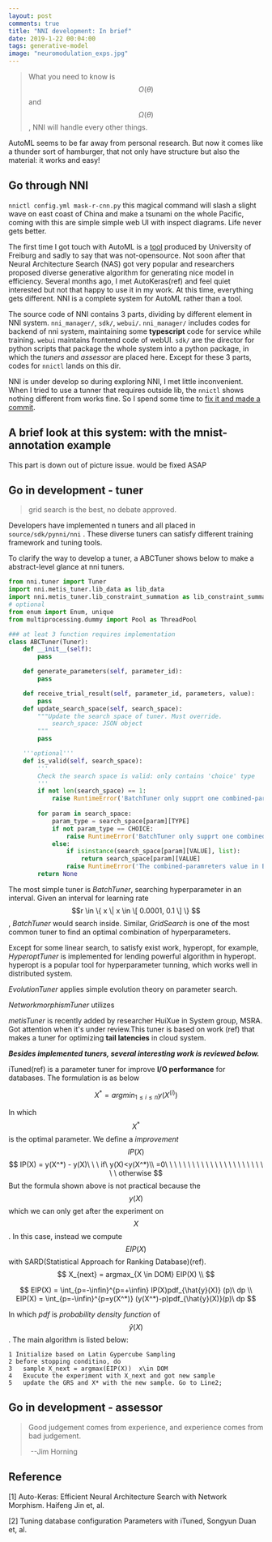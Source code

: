 ```yaml
---
layout: post
comments: true
title: "NNI development: In brief"
date: 2019-1-22 00:04:00
tags: generative-model
image: "neuromodulation_exps.jpg"
---
```


> What you need to know is $$O(\theta)$$ and $$\Omega(\theta)$$, NNI will handle every other things.

<!--more-->

AutoML seems to be far away from personal research. But now it comes like a thunder sort of hamburger, that not only have structure but also the material: it works and easy!

## Go through NNI

`nnictl config.yml mask-r-cnn.py` this magical command will slash a slight wave on east coast of China and make a tsunami on the whole Pacific, coming with this are simple simple web UI with inspect diagrams. Life never gets better. 

The first time I got touch with AutoML is a [tool](https://www.automl.org/) produced by University of Freiburg and sadly to say that was not-opensource. Not soon after that Neural Architecture Search (NAS) got very popular and researchers proposed diverse generative algorithm for generating nice model in efficiency. Several months ago, I met AutoKeras(ref) and feel quiet interested but not that happy to use it in my work. At this time, everything gets different. NNI is a complete system for AutoML rather than a tool.

The source code of NNI contains 3 parts, dividing by different element in NNI system. `nni_manager/`, `sdk/`, `webui/`. `nni_manager/` includes codes for backend of nni system,  maintaining some **typescript** code for service while training. `webui` maintains frontend code of webUI. `sdk/` are the director for python scripts that package the whole system into a python package, in which the *tuners* and *assessor* are placed here. Except for these 3 parts, codes for `nnictl` lands on this dir. 

NNI is under develop so during exploring NNI, I met little inconvenient. When I tried to use a tunner that requires outside lib, the `nnictl` shows nothing different from works fine. So I spend some time to [fix it and made a commit](https://github.com/Microsoft/nni/commit/0405a426ccbd330d4577e14bfdfbcb987657809c). 



## A brief look at this system: with  the mnist-annotation example

This part is down out of picture issue. would be fixed ASAP





## Go in development - tuner 

> grid search is the best, no debate approved.

Developers have implemented n tuners and all placed in `source/sdk/pynni/nni` . These diverse tuners can satisfy different training framework and tuning tools.

To clarify the way to develop a tuner, a ABCTuner shows below to make a abstract-level glance at nni tuners.

```python
from nni.tuner import Tuner
import nni.metis_tuner.lib_data as lib_data
import nni.metis_tuner.lib_constraint_summation as lib_constraint_summation
# optional
from enum import Enum, unique
from multiprocessing.dummy import Pool as ThreadPool

### at leat 3 function requires implementation
class ABCTuner(Tuner):
	def __init__(self):
		pass

    def generate_parameters(self, parameter_id):
        pass

    def receive_trial_result(self, parameter_id, parameters, value):
        pass
    def update_search_space(self, search_space):
        """Update the search space of tuner. Must override.
        	search_space: JSON object
        """
        pass

    '''optional'''
    def is_valid(self, search_space):
        '''
        Check the search space is valid: only contains 'choice' type
        '''
        if not len(search_space) == 1:
            raise RuntimeError('BatchTuner only supprt one combined-paramreters key.')
        
        for param in search_space:
            param_type = search_space[param][TYPE]
            if not param_type == CHOICE:
                raise RuntimeError('BatchTuner only supprt one combined-paramreters type is choice.')
            else:
                if isinstance(search_space[param][VALUE], list):
                    return search_space[param][VALUE]
                raise RuntimeError('The combined-paramreters value in BatchTuner is not a list.')
        return None
```



The most simple tuner is *BatchTuner*, searching hyperparameter in an interval. Given an interval for learning rate $$r \in \{ x \| x \in \[ 0.0001, 0.1 \] \} $$, *BatchTuner* would search inside. Similar, *GridSearch* is one of the most common tuner to find an optimal combination of hyperparameters. 

Except for some linear search, to satisfy exist work, hyperopt, for example, *HyperoptTuner* is implemented for lending powerful algorithm in hyperopt. hyperopt is a popular tool for hyperparameter tunning, which works well in distributed system.

*EvolutionTuner* applies simple evolution theory on parameter search.

*NetworkmorphismTuner* utilizes 

*metisTuner* is recently added by researcher HuiXue in System group, MSRA. Got attention when it's under review.This tuner is based on work (ref) that makes a tuner for optimizing **tail latencies** in cloud system.

***Besides implemented tuners, several interesting work is reviewed below.***

iTuned(ref) is a parameter tuner for improve **I/O performance** for databases. The formulation is as below

$$X^*  = argmin_{1\leq i \leq n} y(X^{(i)}) $$

In which $$ X^* $$ is the optimal parameter. We define a *improvement* $$IP(X)$$
$$
IP(X) = y(X^*) - y(X)\ \ \  if\ y(X)<y(X^*)\\
=0\ \ \ \ \ \ \ \ \ \ \ \ \ \ \ \ \ \ \ \ \ \ \ \ otherwise
$$
But the formula shown above is not practical because the $$y(X)$$ which we can only get after the experiment on $$X$$. In this case, instead we compute $$EIP(X)$$ with SARD(Statistical Approach for Ranking Database)(ref).
$$
X_{next} =  argmax_{X \in DOM} EIP(X) \\
$$

$$
EIP(X) = \int_{p=-\infin}^{p=+\infin} IP(X)pdf_{\hat{y}(X)} (p)\ dp \\
EIP(X) = \int_{p=-\infin}^{p=y(X^*)} (y(X^*)-p)pdf_{\hat{y}(X)}(p)\ dp
$$



 In which $pdf$ is *probability density function* of $$\hat{y}(X)$$. The main algorithm is listed below:

```
1 Initialize based on Latin Gypercube Sampling
2 before stopping conditino, do
3	sample X_next = argmax(EIP(X))  x\in DOM
4	Exucute the experiment with X_next and got new sample
5	update the GRS and X* with the new sample. Go to Line2;

```





## Go in development - assessor 

> Good judgement comes from experience, and experience comes from bad judgement.	
>
> ​																--Jim Horning



## Reference

[1] Auto-Keras: Efficient Neural Architecture Search with Network Morphism. Haifeng Jin et, al.

[2] Tuning database configuration Parameters with iTuned, Songyun Duan et, al.


















